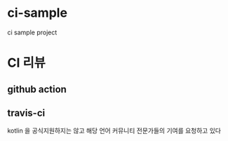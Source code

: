 # ci-sample
ci sample project

# CI 리뷰
## github action

## travis-ci 
kotlin 을 공식지원하지는 않고 해당 언어 커뮤니티 전문가들의 기여를 요청하고 있다